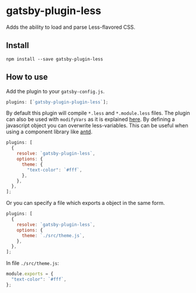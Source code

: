 # gatsby-plugin-less

Adds the ability to load and parse Less-flavored CSS.

## Install

`npm install --save gatsby-plugin-less`

## How to use

Add the plugin to your `gatsby-config.js`.

```javascript
plugins: [`gatsby-plugin-plugin-less`];
```

By default this plugin will compile `*.less` and `*.module.less` files. The plugin can also be used with `modifyVars` as it is explained [here](http://lesscss.org/usage/). By defining a javascript object you can overwrite less-variables. This can be useful when using a component library like [antd](https://ant.design/docs/react/introduce).

```javascript
plugins: [
  {
    resolve: `gatsby-plugin-less`,
    options: {
      theme: {
        "text-color": `#fff`,
      },
    },
  },
];
```

Or you can specify a file which exports a object in the same form.

```javascript
plugins: [
  {
    resolve: `gatsby-plugin-less`,
    options: {
      theme: `./src/theme.js`,
    },
  },
];
```

In file `./src/theme.js`:

```javascript
module.exports = {
  "text-color": `#fff`,
};
```
